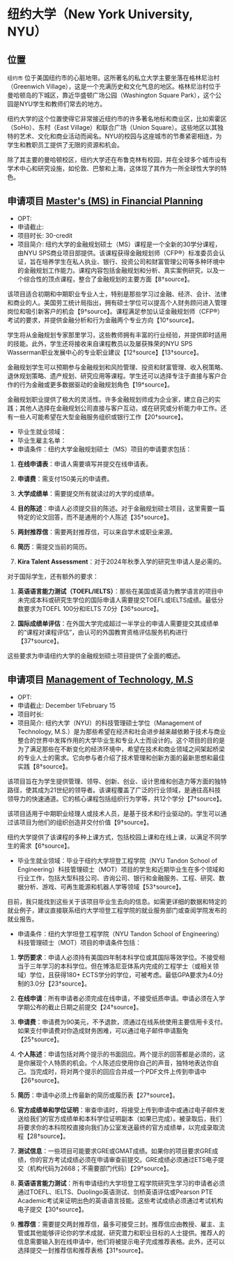 # 纽约大学（New York University, NYU）

## 位置
`纽约市`
位于美国纽约市的心脏地带。这所著名的私立大学主要坐落在格林尼治村（Greenwich Village），这是一个充满历史和文化气息的地区。格林尼治村位于曼哈顿岛的下城区，靠近华盛顿广场公园（Washington Square Park），这个公园是NYU学生和教师们常去的地方。

纽约大学的这个位置使得它非常接近纽约市的许多著名地标和商业区，比如索霍区（SoHo）、东村（East Village）和联合广场（Union Square）。这些地区以其独特的艺术、文化和商业活动而闻名。NYU的校园与这座城市的节奏紧密相连，为学生和教职员工提供了无限的资源和机会。

除了其主要的曼哈顿校区，纽约大学还在布鲁克林有校园，并在全球多个城市设有学术中心和研究设施，如伦敦、巴黎和上海，这体现了其作为一所全球性大学的特色。

## 申请项目 [Master's (MS) in Financial Planning](https://www.sps.nyu.edu/homepage/academics/masters-degrees/ms-in-financial-planning.html)

* OPT: 
* 申请截止:
* 项目时长: 30-credit
* 项目简介: 纽约大学的金融规划硕士（MS）课程是一个全新的30学分课程，由NYU SPS商业项目部提供。该课程获得金融规划师（CFP®）标准委员会认证，旨在培养学生在私人执业、银行、投资公司和财富管理公司等多种环境中的金融规划工作能力。课程内容包括金融规划和分析、真实案例研究，以及一个综合性的顶点课程，整合了金融规划的主要方面【8†source】。

该项目适合初期和中期职业专业人士，特别是那些学习过金融、经济、会计、法律和商业的人。美国劳工统计局指出，拥有硕士学位可以提高个人财务顾问进入管理岗位和吸引新客户的机会【9†source】。课程满足参加认证金融规划师（CFP®）考试的要求，并提供金融分析和行为金融两个专业方向【10†source】。

学生将从金融规划专家那里学习，这些教师拥有丰富的行业经验，并提供即时适用的技能。此外，学生还将接收来自课程教员以及屡获殊荣的NYU SPS Wasserman职业发展中心的专业职业建议【12†source】【13†source】。

金融规划学生可以预期参与金融规划和风险管理、投资和财富管理、收入税策略、退休规划策略、遗产规划、研究应用等课程。学生还可以选择专注于直接与客户合作的行为金融或更多数据驱动的金融规划角色【19†source】。

金融规划职业提供了极大的灵活性。许多金融规划师成为企业家，建立自己的实践；其他人选择在金融规划公司直接与客户互动，或在研究或分析能力中工作。还有一些人可能希望在大型金融服务组织或银行工作【20†source】。

* 毕业生就业领域：
* 毕业生雇主名单：
* 申请条件：纽约大学金融规划硕士（MS）项目的申请要求包括：

1. **在线申请表**：申请人需要填写并提交在线申请表。

2. **申请费**：需支付150美元的申请费。

3. **大学成绩单**：需要提交所有就读过的大学的成绩单。

4. **目的陈述**：申请人必须提交目的陈述。对于金融规划硕士项目，这里需要一篇特定的论文回答，而不是通用的个人陈述【35†source】。

5. **两封推荐信**：需要两封推荐信，可以来自学术或职业来源。

6. **简历**：需提交当前的简历。

7. **Kira Talent Assessment**：对于2024年秋季入学的研究生申请人是必需的。

对于国际学生，还有额外的要求：

1. **英语语言能力测试（TOEFL/IELTS）**：那些在美国或英语为教学语言的项目中未完成本科或研究生学位的国际申请人需要提交TOEFL或IELTS成绩。最低分数要求为TOEFL 100分和IELTS 7.0分【36†source】。

2. **国际成绩单评估**：在外国大学完成超过一半学业的申请人需要提交其成绩单的“课程对课程评估”，由认可的外国教育资格评估服务机构进行【37†source】。

这些要求为申请纽约大学的金融规划硕士项目提供了全面的概述。

## 申请项目 [Management of Technology, M.S]()

* OPT: 
* 申请截止: December 1/February 15
* 项目时长:
* 项目简介: 纽约大学（NYU）的科技管理硕士学位（Management of Technology, M.S.）是为那些希望在经济和社会进步越来越依赖于技术与商业整合的世界中发挥作用的大学毕业生和专业人士而设计的。这个项目的目的是为了满足那些在不断变化的经济环境中，希望在技术和商业领域之间架起桥梁的专业人士的需求。它向参与者介绍了技术管理和创新方面的最新思想和最佳实践【8†source】。

该项目旨在为学生提供管理、领导、创新、创业、设计思维和创造力等方面的独特路径，使其成为21世纪的领导者。该课程覆盖了广泛的行业领域，是通往高科技领导力的快速通道。它的核心课程包括组织行为学等，共12个学分【7†source】。

该项目适用于中期职业经理人或技术人员，是基于技术和行业驱动的。学生可以通过该项目为他们的组织创造并交付价值【9†source】。

纽约大学提供了该课程的多种上课方式，包括校园上课和在线上课，以满足不同学生的需求【6†source】。

* 毕业生就业领域：毕业于纽约大学坦登工程学院（NYU Tandon School of Engineering）科技管理硕士（MOT）项目的学生和近期毕业生在多个领域和行业工作，包括大型科技公司、咨询公司、银行和金融服务、工程、研究、数据分析、游戏、可再生能源和机器人学等领域【53†source】。

目前，我只能找到这些关于该项目毕业生去向的信息。如需更详细的数据和特定的就业例子，建议直接联系纽约大学坦登工程学院的就业服务部门或查阅学院发布的就业报告。

* 申请条件：纽约大学坦登工程学院（NYU Tandon School of Engineering）科技管理硕士（MOT）项目的申请条件包括：

1. **学历要求**：申请人必须持有美国四年制本科学位或其国际等效学位。不接受相当于三年学习的本科学位。但在博洛尼亚体系内完成的工程学士（或相关领域）学位，且获得180+ ECTS学分的学位，可被考虑。最低GPA要求为4.0分制的3.0分【23†source】。

2. **在线申请**：所有申请者必须完成在线申请，不接受纸质申请。申请必须在入学学期公布的截止日期之前提交【24†source】。

3. **申请费**：申请费为90美元，不予退款，须通过在线系统使用主要信用卡支付。如果支付申请费对你造成财务困难，可以通过电子邮件申请豁免【25†source】。

4. **个人陈述**：申请包括对两个提示的书面回应。两个提示的回答都是必须的，这是你展现个人特质的机会。个人陈述应使用你自己的声音，独特地表达你自己。当完成时，将对两个提示的回应合并成一个PDF文件上传到申请中【26†source】。

5. **简历**：申请中必须上传最新的简历或履历表【27†source】。

6. **官方成绩单和学位证明**：审查申请时，将接受上传到申请中或通过电子邮件发送给我们的官方成绩单和本科学位证明副本（如果已完成）。被录取后，我们将要求你的本科院校直接向我们办公室发送最终的官方成绩单，以完成录取流程【28†source】。

7. **测试信息**：一些项目可能要求GRE或GMAT成绩。如果你的项目要求GRE成绩，你的官方考试成绩必须在申请审查前提交。GRE成绩必须通过ETS电子提交（机构代码为2668；不需要部门代码）【29†source】。

8. **英语语言能力测试**：所有申请纽约大学坦登工程学院研究生学习的申请者必须通过TOEFL、IELTS、Duolingo英语测试、剑桥英语评估或Pearson PTE Academic考试来证明出色的英语语言技能。这些考试成绩必须通过考试机构电子提交【30†source】。

9. **推荐信**：需要提交两封推荐信，最多可接受三封。推荐信应由教授、雇主、主管或其他能够评论你的学术成就、研究潜力和职业目标的人士提供。推荐人的信息需要输入到在线申请中，他们将被提示电子完成推荐表格。此外，还可以选择提交一封推荐信和推荐表格【31†source】。